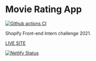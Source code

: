 # Movie Rating App

[![Github actions CI](https://github.com/nibble0101/shopify-front-end-challenge/actions/workflows/build.yaml/badge.svg?event=check_run)](https://github.com/nibble0101/shopify-front-end-challenge/actions/workflows/build.yaml)

Shopify Front-end Intern challenge 2021.

[LIVE SITE](https://movie-den.netlify.app/)

[![Netlify Status](https://api.netlify.com/api/v1/badges/463df919-0a0b-4ea7-9e55-c5bf6d473a6d/deploy-status)](https://app.netlify.com/sites/movie-den/deploys)
